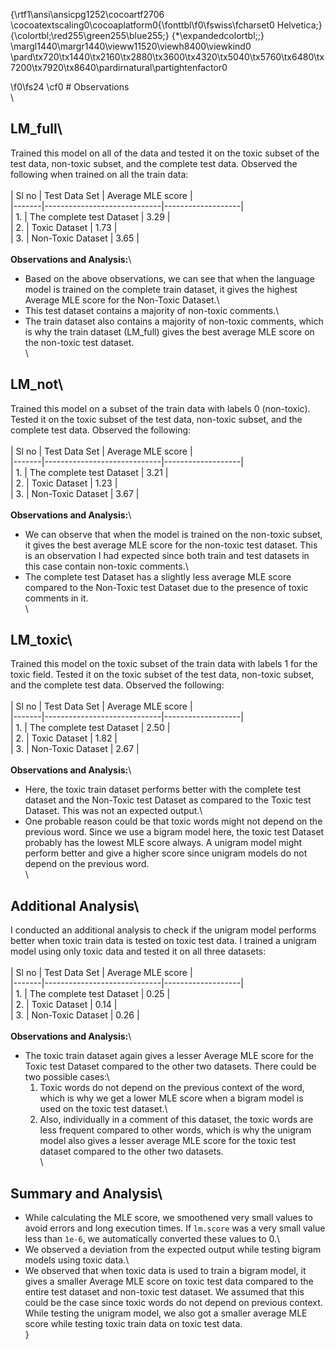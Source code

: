 {\rtf1\ansi\ansicpg1252\cocoartf2706
\cocoatextscaling0\cocoaplatform0{\fonttbl\f0\fswiss\fcharset0 Helvetica;}
{\colortbl;\red255\green255\blue255;}
{\*\expandedcolortbl;;}
\margl1440\margr1440\vieww11520\viewh8400\viewkind0
\pard\tx720\tx1440\tx2160\tx2880\tx3600\tx4320\tx5040\tx5760\tx6480\tx7200\tx7920\tx8640\pardirnatural\partightenfactor0

\f0\fs24 \cf0 # Observations\
\
## LM_full\
Trained this model on all of the data and tested it on the toxic subset of the test data, non-toxic subset, and the complete test data. Observed the following when trained on all the train data:\
\
| Sl no | Test Data Set                | Average MLE score |\
|-------|-----------------------------|-------------------|\
| 1.    | The complete test Dataset   | 3.29              |\
| 2.    | Toxic Dataset               | 1.73              |\
| 3.    | Non-Toxic Dataset           | 3.65              |\
\
**Observations and Analysis:**\
- Based on the above observations, we can see that when the language model is trained on the complete train dataset, it gives the highest Average MLE score for the Non-Toxic Dataset.\
- This test dataset contains a majority of non-toxic comments.\
- The train dataset also contains a majority of non-toxic comments, which is why the train dataset (LM_full) gives the best average MLE score on the non-toxic test dataset.\
\
## LM_not\
Trained this model on a subset of the train data with labels 0 (non-toxic). Tested it on the toxic subset of the test data, non-toxic subset, and the complete test data. Observed the following:\
\
| Sl no | Test Data Set                | Average MLE score |\
|-------|-----------------------------|-------------------|\
| 1.    | The complete test Dataset   | 3.21              |\
| 2.    | Toxic Dataset               | 1.23              |\
| 3.    | Non-Toxic Dataset           | 3.67              |\
\
**Observations and Analysis:**\
- We can observe that when the model is trained on the non-toxic subset, it gives the best average MLE score for the non-toxic test dataset. This is an observation I had expected since both train and test datasets in this case contain non-toxic comments.\
- The complete test Dataset has a slightly less average MLE score compared to the Non-Toxic test Dataset due to the presence of toxic comments in it.\
\
## LM_toxic\
Trained this model on the toxic subset of the train data with labels 1 for the toxic field. Tested it on the toxic subset of the test data, non-toxic subset, and the complete test data. Observed the following:\
\
| Sl no | Test Data Set                | Average MLE score |\
|-------|-----------------------------|-------------------|\
| 1.    | The complete test Dataset   | 2.50              |\
| 2.    | Toxic Dataset               | 1.82              |\
| 3.    | Non-Toxic Dataset           | 2.67              |\
\
**Observations and Analysis:**\
- Here, the toxic train dataset performs better with the complete test dataset and the Non-Toxic test Dataset as compared to the Toxic test Dataset. This was not an expected output.\
- One probable reason could be that toxic words might not depend on the previous word. Since we use a bigram model here, the toxic test Dataset probably has the lowest MLE score always. A unigram model might perform better and give a higher score since unigram models do not depend on the previous word.\
\
## Additional Analysis\
I conducted an additional analysis to check if the unigram model performs better when toxic train data is tested on toxic test data. I trained a unigram model using only toxic data and tested it on all three datasets:\
\
| Sl no | Test Data Set                | Average MLE score |\
|-------|-----------------------------|-------------------|\
| 1.    | The complete test Dataset   | 0.25              |\
| 2.    | Toxic Dataset               | 0.14              |\
| 3.    | Non-Toxic Dataset           | 0.26              |\
\
**Observations and Analysis:**\
- The toxic train dataset again gives a lesser Average MLE score for the Toxic test Dataset compared to the other two datasets. There could be two possible cases:\
  1. Toxic words do not depend on the previous context of the word, which is why we get a lower MLE score when a bigram model is used on the toxic test dataset.\
  2. Also, individually in a comment of this dataset, the toxic words are less frequent compared to other words, which is why the unigram model also gives a lesser average MLE score for the toxic test dataset compared to the other two datasets.\
\
## Summary and Analysis\
- While calculating the MLE score, we smoothened very small values to avoid errors and long execution times. If `lm.score` was a very small value less than `1e-6`, we automatically converted these values to 0.\
- We observed a deviation from the expected output while testing bigram models using toxic data.\
- We observed that when toxic data is used to train a bigram model, it gives a smaller Average MLE score on toxic test data compared to the entire test dataset and non-toxic test dataset. We assumed that this could be the case since toxic words do not depend on previous context. While testing the unigram model, we also got a smaller average MLE score while testing toxic train data on toxic test data.\
}
